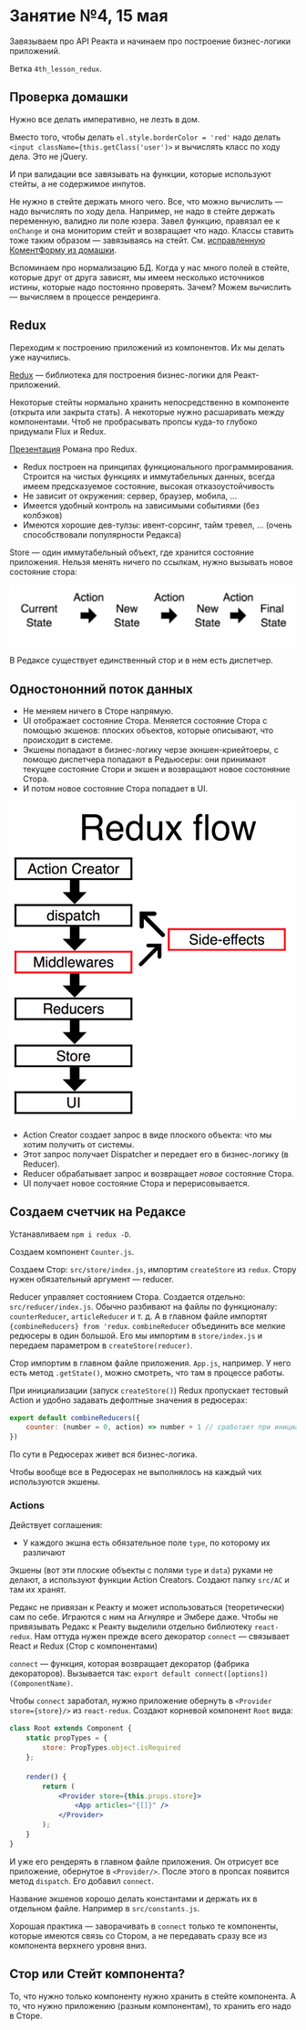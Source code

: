 # Занятие №4, 15 мая
Завязываем про API Реакта и начинаем про построение бизнес-логики приложений.

Ветка `4th_lesson_redux`.

## Проверка домашки
Нужно все делать императивно, не лезть в дом.

Вместо того, чтобы делать `el.style.borderColor = 'red'` надо делать `<input className={this.getClass('user')>` и вычислять класс по ходу дела. Это не jQuery.

И при валидации все завязывать на функции, которые используют стейты, а не содержимое инпутов.

Не нужно в стейте держать много чего. Все, что можно вычислить — надо вычислять по ходу дела. Например, не надо в стейте держать переменную, валидно ли поле юзера. Завел функцию, правязал ее к `onChange` и она мониторим стейт и возвращает что надо. Классы ставить тоже таким образом — завязываясь на стейт. См. [исправленную КоментФорму из домашки](https://github.com/amiskov/js_ru_20_04_19_30/blob/hometask3/src/components/CommentForm/index.js).

Вспоминаем про нормализацию БД. Когда у нас много полей в стейте, которые друг от друга зависят, мы имеем несколько источников истины, которые надо постоянно проверять. Зачем? Можем вычислить — вычисляем в процессе рендеринга.

## Redux
Переходим к построению приложений из компонентов. Их мы делать уже научились.

[Redux](http://redux.js.org/) — библиотека для построения бизнес-логики для Реакт-приложений. 

Некоторые стейты нормально хранить непосредственно в компоненте (открыта или закрыта стать). А некоторые нужно расшаривать между компонентами. Чтоб не пробрасывать пропсы куда-то глубоко придумали Flux и Redux.

[Презентация](http://slides.com/romaniakobchuk/deck-9-10-11-13-19#/) Романа про Redux.

* Redux построен на принципах функционального программирования. Строится на чистых функциях и иммутабельных данных, всегда имеем предсказуемое состояние, высокая отказоустойчивость
* Не зависит от окружения: сервер, браузер, мобила, ...
* Имеется удобный контроль на зависимыми событиями (без колбэков)
* Имеются хорошие дев-тулзы: ивент-сорсинг, тайм тревел, ... (очень способствовали популярности Редакса)

Store — один иммутабельный объект, где хранится состояние приложения. Нельзя менять ничего по ссылкам, нужно вызывать новое состояние стора:

![](redux_store_state.png)

В Редаксе существует единственный стор и в нем есть диспетчер.

## Одностононний поток данных
* Не меняем ничего в Сторе напрямую.
* UI отображает состояние Стора. Меняется состояние Стора с помощью экшенов: плоских объектов, которые описывают, что происходит в системе.
* Экшены попадают в бизнес-логику черзе экншен-криейтоеры, с помощю диспетчера попадают в Редьюсеры: они принимают текущее состояние Стори и экшен и возвращают новое состоняние Стора.
* И потом новое состояние Стора попадает в UI.

![](redux_flow.png)

* Action Creator создает запрос в виде плоского объекта: что мы хотим получить от системы.
* Этот запрос получает Dispatcher и передает его в бизнес-логику (в Reducer).
* Reducer обрабатывает запрос и возвращает _новое_ состояние Стора.
* UI получает новое состояние Стора и перерисовывается.

## Создаем счетчик на Редаксе
Устанавливаем `npm i redux -D`.

Создаем компонент `Counter.js`.

Создаем Стор: `src/store/index.js`, импортим `createStore` из `redux`. Стору нужен обязательный аргумент — reducer.

Reducer управляет состоянием Стора. Создается отдельно: `src/reducer/index.js`. Обычно разбивают на файлы по функционалу: `counterReducer`, `articleReducer` и т. д. А в главном файле импортят `{combineReducers} from 'redux`. `combineReducer` объединить все мелкие редюсеры в один большой. Его мы импортим в `store/index.js` и передаем параметром в `createStore(reducer)`.

Стор импортим в главном файле приложения. `App.js`, например. У него есть метод `.getState()`, можно смотреть, что там в процессе работы.

При инициализации (запуск `createStore()`) Redux пропускает тестовый Action и удобно задавать дефолтные значения в редюсерах:

```jsx harmony
export default combineReducers({
    counter: (number = 0, action) => number + 1 // сработает при инициаллизации, number станет 1, т. к. не обрабатывается экшн и срабатывает на любое изменение в сторе
})
```

По сути в Редюсерах живет вся бизнес-логика.

Чтобы вообще все в Редюсерах не выполнялось на каждый чих используются экшены.

### Actions
Действует соглашения:
* У каждого экшна есть обязательное поле `type`, по которому их различают

Экшены (вот эти плоские объекты с полями `type` и `data`) руками не делают, а используют функции Action Creators. Создают папку `src/AC` и там их хранят.

Редакс не привязан к Реакту и может использоваться (теоретически) сам по себе. Играются с ним на Агнуляре и Эмбере даже. Чтобы не привязывать Редакс к Реакту выделили отдельно библиотеку `react-redux`. Нам оттуда нужен прежде всего декоратор `connect` — связывает React и Redux (Стор с компонентами)

`connect` — функция, которая возвращает декоратор (фабрика декораторов). Вызывается так: `export default connect([options])(ComponentName)`.

Чтобы `connect` заработал, нужно приложение обернуть в `<Provider store={store}/>` из `react-redux`. Создают корневой компонент `Root` вида:

```jsx harmony
class Root extends Component {
    static propTypes = {
        store: PropTypes.object.isRequired
    };

    render() {
        return (
            <Provider store={this.props.store}>
                <App articles="{[]}" />
            </Provider>
        );
    }
}
```

И уже его рендерять в главном файле приложения. Он отрисует все приложение, обернутое в `<Provider/>`. После этого в пропсах появится метод `dispatch`. Его добавил `connect`.

Название экшенов хорошо делать константами и держать их в отдельном файле. Например в `src/constants.js`.

Хорошая практика — заворачивать в `connect` только те компоненты, которые имеются связь со Стором, а не передавать сразу все из компонента верхнего уровня вниз.

## Стор или Стейт компонента?
То, что нужно только компоненту нужно хранить в стейте компонента. А то, что нужно приложению (разным компонентам), то хранить его надо в Сторе.

